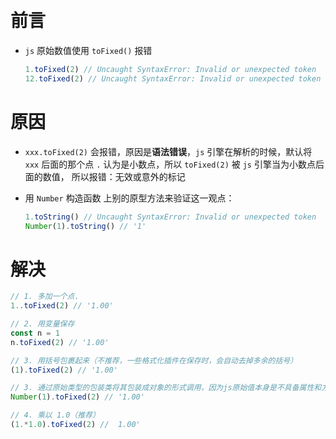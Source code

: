 ​	

# 前言

- `js` 原始数值使用 `toFixed()` 报错

  ```js
  1.toFixed(2) // Uncaught SyntaxError: Invalid or unexpected token
  12.toFixed(2) // Uncaught SyntaxError: Invalid or unexpected token
  ```



# 原因

- `xxx.toFixed(2)` 会报错，原因是**语法错误**，`js` 引擎在解析的时候，默认将 `xxx` 后面的那个点 `.` 认为是小数点，所以 `toFixed(2)` 被 `js` 引擎当为小数点后面的数值， 所以报错：无效或意外的标记

- 用 `Number` 构造函数 上别的原型方法来验证这一观点：

  ```js
  1.toString() // Uncaught SyntaxError: Invalid or unexpected token
  Number(1).toString() // '1'
  ```




# 解决

```js
// 1. 多加一个点.
1..toFixed(2) // '1.00'

// 2. 用变量保存
const n = 1
n.toFixed(2) // '1.00'

// 3. 用括号包裹起来（不推荐，一些格式化插件在保存时，会自动去掉多余的括号）
(1).toFixed(2) // '1.00'

// 3. 通过原始类型的包装类将其包装成对象的形式调用，因为js原始值本身是不具备属性和方法的，理论上是不能访问到属性和方法的，但是这一个操作js引擎内部本身会帮我们用包装类转成对象去处理完成，这里之所以可以解决问题，本质上应该还是因为转成了对象，从而让后面那个点.变成对象的属性访问，从而能被js正确解析
Number(1).toFixed(2) // '1.00'

// 4. 乘以 1.0（推荐）
(1.*1.0).toFixed(2) //  1.00'
```

